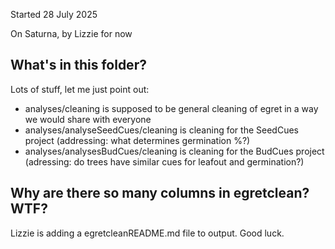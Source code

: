 Started 28 July 2025

On Saturna, by Lizzie for now

## What's in this folder?

Lots of stuff, let me just point out:
* analyses/cleaning is supposed to be general cleaning of egret in a way we would share with everyone
* analyses/analyseSeedCues/cleaning is cleaning for the SeedCues project (addressing: what determines germination %?)
* analyses/analysesBudCues/cleaning is cleaning for the BudCues project (adressing: do trees have similar cues for leafout and germination?)

## Why are there so many columns in egretclean? WTF?

Lizzie is adding a egretcleanREADME.md file to output. Good luck. 